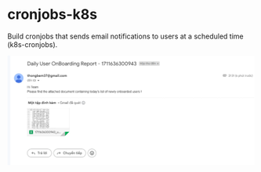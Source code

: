 # cronjobs-k8s
Build cronjobs that sends email notifications to users at a scheduled time (k8s-cronjobs).

![img.png](img.png)